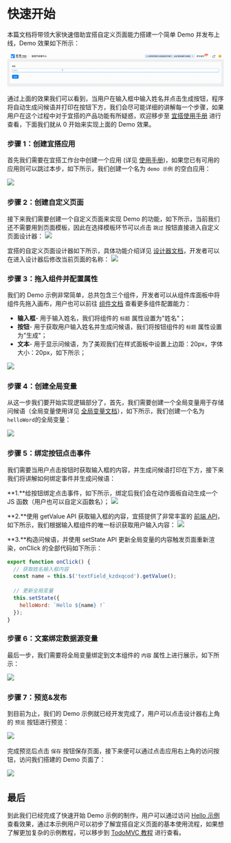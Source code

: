 # 快速开始
本篇文档将带领大家快速借助宜搭自定义页面能力搭建一个简单 Demo 并发布上线，Demo 效果如下所示：

![](../../static/img/helloDemo.gif)

通过上面的效果我们可以看到，当用户在输入框中输入姓名并点击生成按钮，程序将自动生成问候语并打印在按钮下方，我们会尽可能详细的讲解每一个步骤，如果用户在这个过程中对于宜搭的产品功能有所疑惑，欢迎移步至 [宜搭使用手册](https://www.yuque.com/yida/support/ytzzua) 进行查看，下面我们就从 0 开始来实现上面的 Demo 效果。


### 步骤 1：创建宜搭应用
首先我们需要在宜搭工作台中创建一个应用 (详见 [使用手册](https://www.yuque.com/yida/support/oncnoy))，如果您已有可用的应用则可以跳过本步，如下所示，我们创建一个名为 `demo 示例` 的空白应用：

![](https://img.alicdn.com/imgextra/i3/O1CN016C26Ri1Nq0Mj6ivdu_!!6000000001620-2-tps-3582-2016.png_.webp)

### 步骤 2：创建自定义页面
接下来我们需要创建一个自定义页面来实现 Demo 的功能，如下所示，当前我们还不需要用到页面模板，因此在选择模板环节可以点击 `跳过` 按钮直接进入自定义页面设计器：
![](https://img.alicdn.com/imgextra/i1/O1CN0153CNML21k7ufobwfb_!!6000000007022-2-tps-3582-1374.png_.webp)

宜搭的自定义页面设计器如下所示，具体功能介绍详见 [设计器文档](guide/designer.md)，开发者可以在进入设计器后修改当前页面的名称：
![](https://img.alicdn.com/imgextra/i1/O1CN0157eG1X1h6TIqepd9J_!!6000000004228-2-tps-3582-2018.png_.webp)

### 步骤 3：拖入组件并配置属性
我们的 Demo 示例非常简单，总共包含三个组件，开发者可以从组件库面板中将组件先拖入画布，用户也可以前往 [组件文档](components/layout/tabsLayout.mdx) 查看更多组件配置能力：
* **输入框**- 用于输入姓名，我们将组件的 `标题` 属性设置为"姓名"；
* **按钮**- 用于获取用户输入姓名并生成问候语，我们将按钮组件的 `标题` 属性设置为"生成"；
* **文本**- 用于显示问候语，为了美观我们在样式面板中设置上边距：20px，字体大小：20px，如下所示；

![](https://img.alicdn.com/imgextra/i2/O1CN01vvvb9k1MoLJGeHACc_!!6000000001481-2-tps-3582-2018.png_.webp)


### 步骤 4：创建全局变量
从这一步我们要开始实现逻辑部分了，首先，我们需要创建一个全局变量用于存储问候语（全局变量使用详见 [全局变量文档](guide/concept/state.md)），如下所示，我们创建一个名为`helloWord`的全局变量：

![](https://img.alicdn.com/imgextra/i4/O1CN01TJtxqW1FchwARVEwE_!!6000000000508-2-tps-3582-2018.png_.webp)

### 步骤 5：绑定按钮点击事件
我们需要当用户点击按钮时获取输入框的内容，并生成问候语打印在下方，接下来我们将讲解如何绑定事件并生成问候语：

**1.**给按钮绑定点击事件，如下所示，绑定后我们会在动作面板自动生成一个 JS 函数（用户也可以自定义函数名）；
![](https://img.alicdn.com/imgextra/i4/O1CN01Ze2WLF1JzO0tSirUP_!!6000000001099-2-tps-3582-2018.png_.webp)


**2.**使用 getValue API 获取输入框的内容，宜搭提供了非常丰富的 [前端 API](guide/api.md)，如下所示，我们根据输入框组件的唯一标识获取用户输入内容：
![](https://img.alicdn.com/imgextra/i1/O1CN01m69xD21CjAgJM5Tup_!!6000000000116-2-tps-3582-2018.png_.webp)


**3.**构造问候语，并使用 setState API 更新全局变量的内容触发页面重新渲染，onClick 的全部代码如下所示：
```js
export function onClick() {
  // 获取姓名输入框内容
  const name = this.$('textField_kzdxqcod').getValue();

  // 更新全局变量
  this.setState({
    helloWord: `Hello ${name} !` 
  });
}
```

### 步骤 6：文案绑定数据源变量
最后一步，我们需要将全局变量绑定到文本组件的 `内容` 属性上进行展示，如下所示：

![](https://img.alicdn.com/imgextra/i4/O1CN01doImZM1lZYvJOZfvD_!!6000000004833-2-tps-3582-2016.png_.webp)

### 步骤 7：预览&发布
到目前为止，我们的 Demo 示例就已经开发完成了，用户可以点击设计器右上角的 `预览` 按钮进行预览：

![](https://img.alicdn.com/imgextra/i3/O1CN01IJpCx81mwkaqmcHCI_!!6000000005019-2-tps-3582-856.png_.webp)

完成预览后点击 `保存` 按钮保存页面，接下来便可以通过点击应用右上角的访问按钮，访问我们搭建的 Demo 页面了：

![](https://img.alicdn.com/imgextra/i3/O1CN01wd0auW1rQl0HXLjZ3_!!6000000005626-2-tps-3582-792.png_.webp)

## 最后
到此我们已经完成了快速开始 Demo 示例的制作，用户可以通过访问 [Hello 示例](https://www.aliwork.com/APP_D7KLBO4V9PKB3BZHJKH1/custom/FORM-TP866D911EFX9FL1ZUZCUW4INJAQ1P85QWDZKI) 查看效果，通过本示例用户可以初步了解宜搭自定义页面的基本使用流程，如果想了解更加复杂的示例教程，可以移步到 [TodoMVC 教程](tutorial/todoMVC.md) 进行查看。

